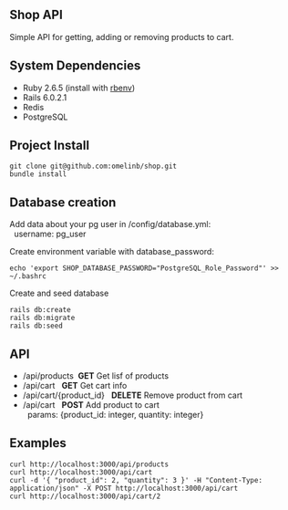 Shop API
-----------

Simple API for getting, adding or removing products to cart.


System Dependencies
-------------------

- Ruby 2.6.5 (install with [rbenv](https://github.com/sstephenson/rbenv))
- Rails 6.0.2.1
- Redis
- PostgreSQL

Project Install
-------------------
```shell
git clone git@github.com:omelinb/shop.git
bundle install
```

Database creation
-----------------

Add data about your pg user in /config/database.yml:  
&nbsp;&nbsp;username: pg_user 

Create environment variable with database_password:
```shell
echo 'export SHOP_DATABASE_PASSWORD="PostgreSQL_Role_Password"' >> ~/.bashrc
```
Create and seed database
```shell
rails db:create  
rails db:migrate  
rails db:seed  
```

API
---

- /api/products&nbsp; **GET** Get lisf of products
- /api/cart &nbsp; **GET** Get cart info
- /api/cart/{product_id} &nbsp; **DELETE** Remove product from cart
- /api/cart &nbsp; **POST** Add product to cart  
&nbsp;&nbsp;params: {product_id: integer, quantity: integer}

Examples
--------

```shell
curl http://localhost:3000/api/products
curl http://localhost:3000/api/cart
curl -d '{ "product_id": 2, "quantity": 3 }' -H "Content-Type: application/json" -X POST http://localhost:3000/api/cart
curl http://localhost:3000/api/cart/2
```

